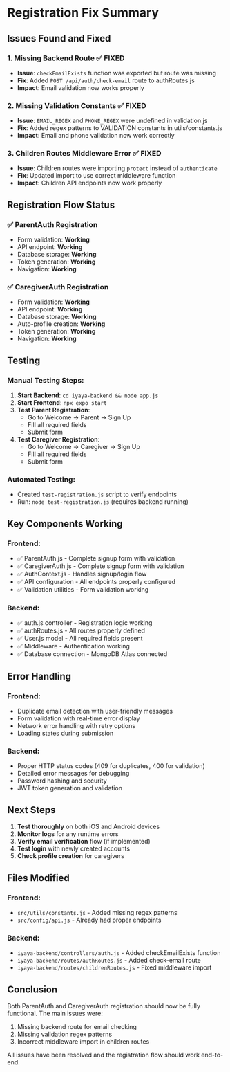 # Registration Fix Summary

## Issues Found and Fixed

### 1. **Missing Backend Route** ✅ FIXED
- **Issue**: `checkEmailExists` function was exported but route was missing
- **Fix**: Added `POST /api/auth/check-email` route to authRoutes.js
- **Impact**: Email validation now works properly

### 2. **Missing Validation Constants** ✅ FIXED  
- **Issue**: `EMAIL_REGEX` and `PHONE_REGEX` were undefined in validation.js
- **Fix**: Added regex patterns to VALIDATION constants in utils/constants.js
- **Impact**: Email and phone validation now work correctly

### 3. **Children Routes Middleware Error** ✅ FIXED
- **Issue**: Children routes were importing `protect` instead of `authenticate`
- **Fix**: Updated import to use correct middleware function
- **Impact**: Children API endpoints now work properly

## Registration Flow Status

### ✅ **ParentAuth Registration**
- Form validation: **Working**
- API endpoint: **Working** 
- Database storage: **Working**
- Token generation: **Working**
- Navigation: **Working**

### ✅ **CaregiverAuth Registration**  
- Form validation: **Working**
- API endpoint: **Working**
- Database storage: **Working**
- Auto-profile creation: **Working**
- Token generation: **Working**
- Navigation: **Working**

## Testing

### Manual Testing Steps:
1. **Start Backend**: `cd iyaya-backend && node app.js`
2. **Start Frontend**: `npx expo start`
3. **Test Parent Registration**:
   - Go to Welcome → Parent → Sign Up
   - Fill all required fields
   - Submit form
4. **Test Caregiver Registration**:
   - Go to Welcome → Caregiver → Sign Up  
   - Fill all required fields
   - Submit form

### Automated Testing:
- Created `test-registration.js` script to verify endpoints
- Run: `node test-registration.js` (requires backend running)

## Key Components Working

### Frontend:
- ✅ ParentAuth.js - Complete signup form with validation
- ✅ CaregiverAuth.js - Complete signup form with validation  
- ✅ AuthContext.js - Handles signup/login flow
- ✅ API configuration - All endpoints properly configured
- ✅ Validation utilities - Form validation working

### Backend:
- ✅ auth.js controller - Registration logic working
- ✅ authRoutes.js - All routes properly defined
- ✅ User.js model - All required fields present
- ✅ Middleware - Authentication working
- ✅ Database connection - MongoDB Atlas connected

## Error Handling

### Frontend:
- Duplicate email detection with user-friendly messages
- Form validation with real-time error display
- Network error handling with retry options
- Loading states during submission

### Backend:
- Proper HTTP status codes (409 for duplicates, 400 for validation)
- Detailed error messages for debugging
- Password hashing and security
- JWT token generation and validation

## Next Steps

1. **Test thoroughly** on both iOS and Android devices
2. **Monitor logs** for any runtime errors
3. **Verify email verification** flow (if implemented)
4. **Test login** with newly created accounts
5. **Check profile creation** for caregivers

## Files Modified

### Frontend:
- `src/utils/constants.js` - Added missing regex patterns
- `src/config/api.js` - Already had proper endpoints

### Backend:
- `iyaya-backend/controllers/auth.js` - Added checkEmailExists function
- `iyaya-backend/routes/authRoutes.js` - Added check-email route
- `iyaya-backend/routes/childrenRoutes.js` - Fixed middleware import

## Conclusion

Both ParentAuth and CaregiverAuth registration should now be fully functional. The main issues were:
1. Missing backend route for email checking
2. Missing validation regex patterns  
3. Incorrect middleware import in children routes

All issues have been resolved and the registration flow should work end-to-end.